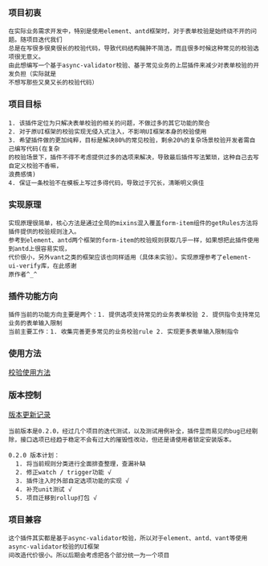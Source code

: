 ### 项目初衷
```
在实际业务需求开发中，特别是使用element、antd框架时，对于表单校验是始终绕不开的问题。随项目迭代我们
总是在写很多很臭很长的校验代码，导致代码结构臃肿不简洁，而且很多时候这种常见的校验选项很无意义。
由此想编写一个基于async-validator校验、基于常见业务的上层插件来减少对表单校验的开发负担（实际就是
不想写那些又臭又长的校验代码）
```

### 项目目标
```
1. 该插件定位为只解决表单校验的相关的问题，不做过多的其它功能的聚合
2. 对于原UI框架的校验实现无侵入式注入，不影响UI框架本身的校验使用
3. 希望插件做的更加纯粹，目标是解决80%的常见校验，剩余20%的复杂场景校验开发者需自己编写代码(在复杂
的校验场景下，插件不得不考虑提供过多的选项来解决，导致最后插件写法繁琐，这种自己去写自定义校验不香嘛，
浪费感情)
4. 保证一条校验不在模板上写过多得代码，导致过于冗长，清晰明义俱佳
```

### 实现原理
```
实现原理很简单，核心方法是通过全局的mixins混入覆盖form-item组件的getRules方法将插件提供的校验规则注入。
参考到element、antd两个框架的form-item的校验规则获取几乎一样，如果想把此插件使用到antd上很容易实现，
代价很小，另外vant之类的框架应该也同样适用（具体未实验）。实现原理参考了element-ui-verify库，在此感谢
原作者^_^
```

### 插件功能方向
```
插件当前的功能方向主要是两个：1. 提供选项支持常见的业务表单校验 2. 提供指令支持常见业务的表单输入限制
当前主要工作：1. 收集完善更多常见的业务校验rule 2. 实现更多表单输入限制指令
```

### 使用方法
[校验使用方法](https://github.com/a1067111756/vue-verify/tree/master/element-form-verify)

### 版本控制
[版本更新记录](https://github.com/a1067111756/vue-verify/tree/master/element-form-verify)
```
当前版本是0.2.0，经过几个项目的迭代测试，以及测试用例补全，插件显而易见的bug已经剔除，接口选项已经趋于稳定不会有过大的摧毁性改动，但还是请使用者锁定安装版本。

0.2.0 版本计划：
  1. 将当前规则分类进行全面排查整理，查漏补缺
  2. 修正watch / trigger功能 √
  3. 插件注入时外部自定选项功能的实现 √
  4. 补充unit测试 √
  5. 项目迁移到rollup打包 √
```

### 项目兼容
```
这个插件其实都是基于async-validator校验，所以对于element、antd、vant等使用async-validator校验的UI框架
间改造代价很小。所以后期会考虑把各个部分统一为一个项目
```
